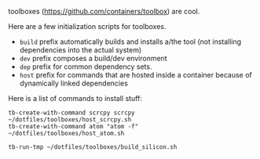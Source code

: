 toolboxes (https://github.com/containers/toolbox) are cool.

Here are a few initialization scripts for toolboxes.

* `build` prefix automatically builds and installs a/the tool (not installing dependencies into the actual system)
* `dev` prefix composes a build/dev environment
* `dep` prefix for common dependency sets.
* `host` prefix for commands that are hosted inside a container because of dynamically linked dependencies



Here is a list of commands to install stuff:

```
tb-create-with-command scrcpy scrcpy ~/dotfiles/toolboxes/host_scrcpy.sh
tb-create-with-command atom "atom -f" ~/dotfiles/toolboxes/host_atom.sh

tb-run-tmp ~/dotfiles/toolboxes/build_silicon.sh
```
